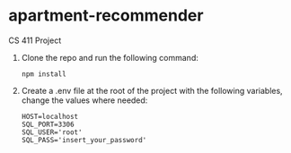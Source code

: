 # apartment-recommender
CS 411 Project

1. Clone the repo and run the following command:
	```
	npm install
	```
2. Create a .env file at the root of the project with the following variables, change the values where needed:
	```
	HOST=localhost
	SQL_PORT=3306
	SQL_USER='root'
	SQL_PASS='insert_your_password'
	```
